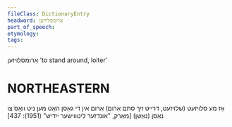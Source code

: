 ```yaml
---
fileClass: DictionaryEntry
headword: אַרומסלויזען
part_of_speech: 
etymology: 
tags: 
---
```

אַרומסלויזען
'to stand around, loiter'

NORTHEASTERN
==============

אַז מע סלויזעט (שלויזעט, דרייט זיך סתּם אַרום) אַרום אין די גאַסן האָט מען ניט וואָס צו נאַסן (נאַשן)
[מאַרק, "אונדזער ליטווישער ייִדיש" (1951): 437]